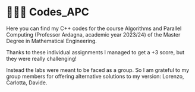 # 👨🏻‍💻 Codes_APC 

Here you can find my C++ codes for the course Algorithms and Parallel Computing (Professor Ardagna, academic year 2023/24) of the Master Degree in Mathematical Engineering.

Thanks to these individual assignments I managed to get a +3 score, but they were really challenging!

Instead the labs were meant to be faced as a group. So I am grateful to my group members for offering alternative solutions to my version: Lorenzo, Carlotta, Davide.
